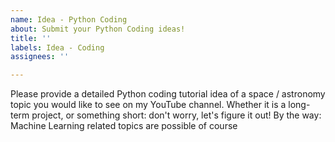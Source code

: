 ```yaml
---
name: Idea - Python Coding
about: Submit your Python Coding ideas!
title: ''
labels: Idea - Coding
assignees: ''

---
```


Please provide a detailed Python coding tutorial idea of a space / astronomy topic you would like to see on my YouTube channel. Whether it is a long-term project, or something short: don't worry, let's figure it out! By the way: Machine Learning related topics are possible of course
